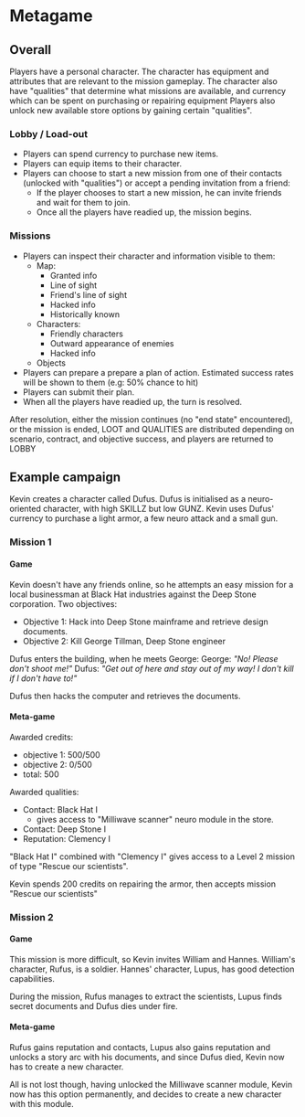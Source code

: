Metagame
============

Overall
-------------
Players have a personal character.
The character has equipment and attributes that are relevant to the mission 
gameplay.
The character also have "qualities" that determine what missions are available, 
and currency which can be spent on purchasing or repairing equipment
Players also unlock new available store options by gaining certain "qualities".

### Lobby / Load-out ###
+ Players can spend currency to purchase new items.
+ Players can equip items to their character.
+ Players can choose to start a new mission from one of their contacts (unlocked 
with "qualities") or accept a pending invitation from a friend:
  + If the player chooses to start a new mission, he can invite friends and wait 
  for them to join.
  + Once all the players have readied up, the mission begins.

### Missions ###
+ Players can inspect their character and information visible to them:
  + Map:
    + Granted info
    + Line of sight
    + Friend's line of sight
    + Hacked info
    + Historically known
  + Characters:
    + Friendly characters
    + Outward appearance of enemies
    + Hacked info
  + Objects
+ Players can prepare a prepare a plan of action. Estimated success rates will 
be shown to them (e.g: 50% chance to hit)
+ Players can submit their plan.
+ When all the players have readied up, the turn is resolved.

After resolution, either the mission continues (no "end state" encountered), or
the mission is ended, LOOT and QUALITIES are distributed depending on scenario,
contract, and objective success, and players are returned to LOBBY


Example campaign
----------------------


Kevin creates a character called Dufus. Dufus is initialised as a neuro-oriented 
character, with high SKILLZ but low GUNZ. Kevin uses Dufus' currency to purchase 
a light armor, a few neuro attack and a small gun.

### Mission 1 ###
#### Game ####
Kevin doesn't have any friends online, so he attempts an easy mission for a 
local businessman at Black Hat industries against the Deep Stone corporation.
Two objectives:

+ Objective 1: Hack into Deep Stone mainframe and retrieve design documents.
+ Objective 2: Kill George Tillman, Deep Stone engineer

Dufus enters the building, when he meets George:
George: *"No! Please don't shoot me!"*
Dufus: *"Get out of here and stay out of my way! I don't kill if I don't have 
to!"*

Dufus then hacks the computer and retrieves the documents.

#### Meta-game ####

Awarded credits: 

+ objective 1: 500/500
+ objective 2: 0/500
+ total: 500

Awarded qualities:

+ Contact: Black Hat I
  + gives access to "Milliwave scanner" neuro module in the store.
+ Contact: Deep Stone I
+ Reputation: Clemency I

"Black Hat I" combined with "Clemency I" gives access to a Level 2 mission 
of type "Rescue our scientists".

Kevin spends 200 credits on repairing the armor, then accepts mission 
"Rescue our scientists"

### Mission 2 ###
#### Game ####
This mission is more difficult, so Kevin invites William and Hannes.
William's character, Rufus, is a soldier. Hannes' character, Lupus, has 
good detection capabilities.

During the mission, Rufus manages to extract the scientists, Lupus finds 
secret documents and Dufus dies under fire.

#### Meta-game ####
Rufus gains reputation and contacts, Lupus also gains reputation and 
unlocks a story arc with his documents, and since Dufus died, Kevin now 
has to create a new character.

All is not lost though, having unlocked the Milliwave scanner module, Kevin 
now has this option permanently, and decides to create a new character with 
this module.
